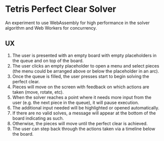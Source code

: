 # Tetris Perfect Clear Solver

An experiment to use WebAssembly for high performance in the solver algorithm and Web Workers for concurrency.

## UX

1. The user is presented with an empty board with empty placeholders in the queue and on top of the board.
2. The user clicks an empty placeholder to open a menu and select pieces (the menu could be arranged above or below the placeholder in an arc).
3. Once the queue is filled, the user presses start to begin solving the perfect clear.
4. Pieces will move on the screen with feedback on which actions are taken (move, rotate, etc).
5. When the solver reaches a point where it needs more input from the user (e.g. the next piece in the queue), it will pause execution.
6. The additional input needed will be highlighted or opened automatically.
7. If there are no valid solves, a message will appear at the bottom of the board indicating as such.
8. Otherwise, the pieces will move until the perfect clear is achieved.
9. The user can step back through the actions taken via a timeline below the board.
